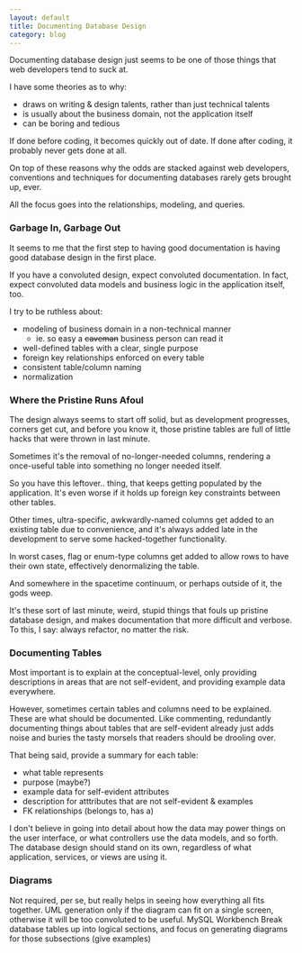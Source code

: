 ```yaml
---
layout: default
title: Documenting Database Design
category: blog
---
```


Documenting database design just seems to be one of those things that web developers tend to suck at.

I have some theories as to why:

- draws on writing & design talents, rather than just technical talents
- is usually about the business domain, not the application itself
- can be boring and tedious

If done before coding, it becomes quickly out of date. If done after coding, it probably never gets done at all.

On top of these reasons why the odds are stacked against web developers, conventions and techniques for documenting databases rarely gets brought up, ever.

All the focus goes into the relationships, modeling, and queries.

### Garbage In, Garbage Out

It seems to me that the first step to having good documentation is having good database design in the first place.

If you have a convoluted design, expect convoluted documentation. In fact, expect convoluted data models and business logic in the application itself, too.

I try to be ruthless about:

 - modeling of business domain in a non-technical manner
   - ie. so easy a ~~caveman~~ business person can read it
 - well-defined tables with a clear, single purpose
 - foreign key relationships enforced on every table
 - consistent table/column naming
 - normalization

### Where the Pristine Runs Afoul

The design always seems to start off solid, but as development progresses, corners get cut, and before you know it, those pristine tables are full of little hacks that were thrown in last minute.

Sometimes it's the removal of no-longer-needed columns, rendering a once-useful table into something no longer needed itself. 

So you have this leftover.. thing, that keeps getting populated by the application. It's even worse if it holds up foreign key constraints between other tables.

Other times, ultra-specific, awkwardly-named columns get added to an existing table due to convenience, and it's always added late in the development to serve some hacked-together functionality.

In worst cases, flag or enum-type columns get added to allow rows to have their own state, effectively denormalizing the table.

And somewhere in the spacetime continuum, or perhaps outside of it, the gods weep.

It's these sort of last minute, weird, stupid things that fouls up pristine database design, and makes documentation that more difficult and verbose. To this, I say: always refactor, no matter the risk. 

### Documenting Tables
Most important is to explain at the conceptual-level, only providing descriptions in areas that are not self-evident, and providing example data everywhere.

However, sometimes certain tables and columns need to be explained. These are what should be documented. Like commenting, redundantly documenting things about tables that are self-evident already just adds noise and buries the tasty morsels that readers should be drooling over.

That being said, provide a summary for each table:

- what table represents
- purpose (maybe?)
- example data for self-evident attributes
- description for atttributes that are not self-evident & examples
- FK relationships (belongs to, has a)

I don't believe in going into detail about how the data may power things on the user interface, or what controllers use the data models, and so forth. The database design should stand on its own, regardless of what application, services, or views are using it.

### Diagrams
Not required, per se, but really helps in seeing how everything all fits together.
UML generation only if the diagram can fit on a single screen, otherwise it will be too convoluted to be useful.
MySQL Workbench
Break database tables up into logical sections, and focus on generating diagrams for those subsections
(give examples)
